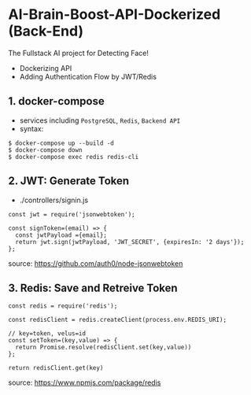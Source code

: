 # AI-Brain-Boost-API-Dockerized (Back-End)
The Fullstack AI project for Detecting Face! 
* Dockerizing API
* Adding Authentication Flow by JWT/Redis

## 1. docker-compose

* services including `PostgreSQL`, `Redis`, `Backend API`  
* syntax: 
```
$ docker-compose up --build -d 
$ docker-compose down
$ docker-compose exec redis redis-cli
```

## 2. JWT: Generate Token

* ./controllers/signin.js
```
const jwt = require('jsonwebtoken');

const signToken=(email) => {
  const jwtPayload ={email};
  return jwt.sign(jwtPayload, 'JWT_SECRET', {expiresIn: '2 days'});
};
```
source: https://github.com/auth0/node-jsonwebtoken

## 3. Redis: Save and Retreive Token

```
const redis = require('redis');

const redisClient = redis.createClient(process.env.REDIS_URI);

// key=token, velus=id 
const setToken=(key,value) => {
  return Promise.resolve(redisClient.set(key,value))  
};

return redisClient.get(key)
```
source: https://www.npmjs.com/package/redis
